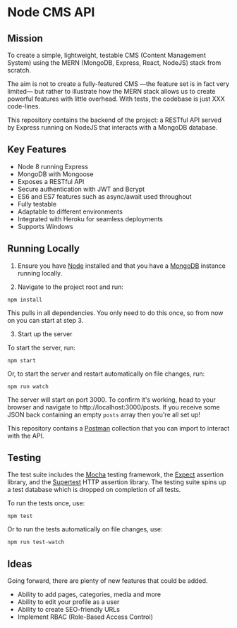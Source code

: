 # Node CMS API

## Mission
To create a simple, lightweight, testable CMS (Content Management System) using the MERN (MongoDB, Express, React, NodeJS) stack from scratch.

The aim is not to create a fully-featured CMS —the feature set is in fact very limited— but rather to illustrate how the MERN stack allows us to create powerful features with little overhead. With tests, the codebase is just XXX code-lines.

This repository contains the backend of the project: a RESTful API served by Express running on NodeJS that interacts with a MongoDB database.

## Key Features
* Node 8 running Express
* MongoDB with Mongoose
* Exposes a RESTful API
* Secure authentication with JWT and Bcrypt
* ES6 and ES7 features such as async/await used throughout
* Fully testable
* Adaptable to different environments
* Integrated with Heroku for seamless deployments
* Supports Windows

## Running Locally

1) Ensure you have [Node](https://docs.npmjs.com/getting-started/installing-node) installed and that you have a [MongoDB](https://www.mongodb.com/download-center?jmp=nav#community) instance running locally.

2) Navigate to the project root and run:
```
npm install
```
This pulls in all dependencies. You only need to do this once, so from now on you can start at step 3.

3) Start up the server

To start the server, run:
```
npm start
```

Or, to start the server and restart automatically on file changes, run:
```
npm run watch
```

The server will start on port 3000. To confirm it's working, head to your browser and navigate to http://localhost:3000/posts. If you receive some JSON back containing an empty `posts` array then you're all set up!

This repository contains a [Postman](https://www.getpostman.com/) collection that you can import to interact with the API.

## Testing

The test suite includes the [Mocha](https://github.com/mochajs/mocha) testing framework, the [Expect](https://github.com/mjackson/expect) assertion library, and the [Supertest](https://github.com/visionmedia/supertest) HTTP assertion library. The testing suite spins up a test database which is dropped on completion of all tests.

To run the tests once, use:
```
npm test
```

Or to run the tests automatically on file changes, use:
```
npm run test-watch
```

## Ideas

Going forward, there are plenty of new features that could be added.

* Ability to add pages, categories, media and more
* Ability to edit your profile as a user
* Ability to create SEO-friendly URLs
* Implement RBAC (Role-Based Access Control)

